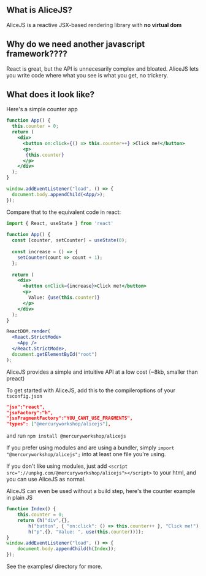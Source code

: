 ## What is AliceJS?
AliceJS is a reactive JSX-based rendering library with **no virtual dom**

## Why do we need another javascript framework????
React is great, but the API is unnecesarily complex and bloated. AliceJS lets you write code where what you see is what you get, no trickery.

## What does it look like?
Here's a simple counter app
```jsx
function App() {
  this.counter = 0;
  return (
    <div>
      <button on:click={() => this.counter++} >Click me!</button>
      <p>
       {this.counter}
      </p>
    </div>
  );
}

window.addEventListener("load", () => {
  document.body.appendChild(<App/>);
});
```

Compare that to the equivalent code in react:
```jsx
import { React, useState } from 'react'
 
function App() {
  const [counter, setCounter] = useState(0);
 
  const increase = () => {
    setCounter(count => count + 1);
  };
 
  return (
    <div>
      <button onClick={increase}>Click me!</button>
      <p>
        Value: {use(this.counter)}
      </p>
    </div>
  );
}

ReactDOM.render(
  <React.StrictMode>
    <App />
  </React.StrictMode>,
  document.getElementById("root")
);
```

AliceJS provides a simple and intuitive API at a low cost (~8kb, smaller than preact)

To get started with AliceJS, add this to the compileroptions of your `tsconfig.json`
```json
"jsx":"react",
"jsxFactory":"h",
"jsxFragmentFactory":"YOU_CANT_USE_FRAGMENTS",
"types": ["@mercuryworkshop/alicejs"],
```
and run `npm install @mercuryworkshop/alicejs`

If you prefer using modules and are using a bundler, simply `import "@mercuryworkshop/alicejs";` into at least one file you're using.

If you don't like using modules, just add `<script src="://unpkg.com/@mercuryworkshop/alicejs"></script>` to your html, and you can use AliceJS as normal.

AliceJS can even be used without a build step, here's the counter example in plain JS
```javascript
function Index() {
    this.counter = 0;
    return (h("div",{},
        h("button", { "on:click": () => this.counter++ }, "Click me!"),
        h("p",{}, "Value: ", use(this.counter))));
}
window.addEventListener("load", () => {
    document.body.appendChild(h(Index));
});
```


See the examples/ directory for more.
